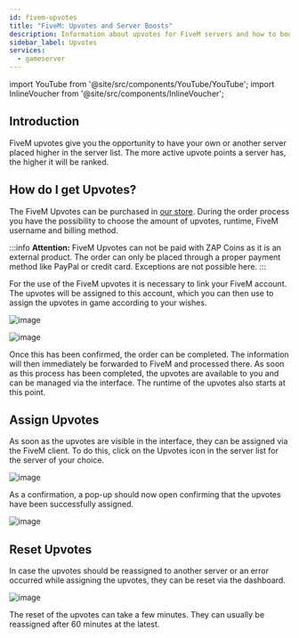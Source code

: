 ```yaml
---
id: fivem-upvotes
title: "FiveM: Upvotes and Server Boosts"
description: Information about upvotes for FiveM servers and how to boost your server in the server list - ZAP-Hosting.com documentation
sidebar_label: Upvotes
services:
  - gameserver
---
```


import YouTube from '@site/src/components/YouTube/YouTube';
import InlineVoucher from '@site/src/components/InlineVoucher';

## Introduction

FiveM upvotes give you the opportunity to have your own or another server placed higher in the server list. The more active upvote points a server has, the higher it will be ranked. 

<YouTube videoId="H-bdMJTQkSM" title="Get FiveM Upvotes FAST!" description="Feel like you understand better when you see things in action? We’ve got you! Dive into our video that breaks it all down for you. Whether you're in a rush or just prefer to soak up information in the most engaging way possible!"/>

<InlineVoucher />

## How do I get Upvotes?

The FiveM Upvotes can be purchased in [our store](https://zap-hosting.com/en/shop/product/fivem-upvotes/). During the order process you have the possibility to choose the amount of upvotes, runtime, FiveM username and billing method. 

:::info
**Attention:** FiveM Upvotes can not be paid with ZAP Coins as it is an external product. The order can only be placed through a proper payment method like PayPal or credit card. Exceptions are not possible here.
:::

For the use of the FiveM upvotes it is necessary to link your FiveM account. The upvotes will be assigned to this account, which you can then use to assign the upvotes in game according to your wishes. 

![image](https://user-images.githubusercontent.com/13604413/159169065-88195fd0-38b7-41a9-8c55-c5515949b01b.png)

![image](https://user-images.githubusercontent.com/13604413/159169068-40b8ed7b-8db6-4b40-9402-6901bad43474.png)

Once this has been confirmed, the order can be completed. The information will then immediately be forwarded to FiveM and processed there. As soon as this process has been completed, the upvotes are available to you and can be managed via the interface. The runtime of the upvotes also starts at this point. 



## Assign Upvotes

As soon as the upvotes are visible in the interface, they can be assigned via the FiveM client. To do this, click on the Upvotes icon in the server list for the server of your choice. 

![image](https://user-images.githubusercontent.com/13604413/159169075-24cc8c15-9575-4661-b9ae-62d9d41474c1.png)



As a confirmation, a pop-up should now open confirming that the upvotes have been successfully assigned.  

![image](https://user-images.githubusercontent.com/13604413/159169077-9835d49f-7cb1-4c47-9426-60eb0a8bd74d.png)



## Reset Upvotes

In case the upvotes should be reassigned to another server or an error occurred while assigning the upvotes, they can be reset via the dashboard.

![image](https://user-images.githubusercontent.com/13604413/159169081-a8d3a1f5-ac6a-4902-a75f-98b7e478bd73.png)


The reset of the upvotes can take a few minutes. They can usually be reassigned after 60 minutes at the latest.
